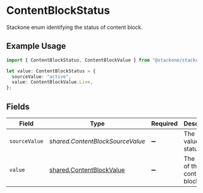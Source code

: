 # ContentBlockStatus

Stackone enum identifying the status of content block.

## Example Usage

```typescript
import { ContentBlockStatus, ContentBlockValue } from "@stackone/stackone-client-ts/sdk/models/shared";

let value: ContentBlockStatus = {
  sourceValue: "active",
  value: ContentBlockValue.Live,
};
```

## Fields

| Field                                                                       | Type                                                                        | Required                                                                    | Description                                                                 | Example                                                                     |
| --------------------------------------------------------------------------- | --------------------------------------------------------------------------- | --------------------------------------------------------------------------- | --------------------------------------------------------------------------- | --------------------------------------------------------------------------- |
| `sourceValue`                                                               | *shared.ContentBlockSourceValue*                                            | :heavy_minus_sign:                                                          | The source value of the status.                                             | active                                                                      |
| `value`                                                                     | [shared.ContentBlockValue](../../../sdk/models/shared/contentblockvalue.md) | :heavy_minus_sign:                                                          | The Status of the content blocks.                                           | live                                                                        |